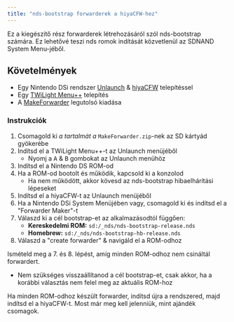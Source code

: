 ```yaml
---
title: "nds-bootstrap forwarderek a hiyaCFW-hez"
---
```


Ez a kiegészítő rész forwarderek létrehozásáról szól nds-bootstrap számára. Ez lehetővé teszi nds romok indítását közvetlenül az SDNAND System Menu-jéből.

## Követelmények

- Egy Nintendo DSi rendszer [Unlaunch](/installing-unlaunch) & [hiyaCFW](/hiyacfw-setup) telepítéssel
- Egy [TWiLight Menu++](launching-the-exploit#twilight-menu) telepítés
- A [MakeForwarder](https://github.com/Ta180m/Make-Forwarder-Dsi/releases) legutolsó kiadása

### Instrukciók

1. Csomagold ki *a tartalmát a* `MakeForwarder.zip`-nek az SD kártyád gyökerébe
1. Indítsd el a TWiLight Menu++-t az Unlaunch menüjéből
   - Nyomj a <kbd class="face">A</kbd> & <kbd class="face">B</kbd> gombokat az Unlaunch menühöz
1. Indítsd el a Nintendo DS ROM-od
1. Ha a ROM-od bootolt és működik, kapcsold ki a konzolod
   - Ha nem működött, akkor kövesd az nds-bootstrap hibaelhárítási lépeseket
1. Indítsd el a hiyaCFW-t az Unlaunch menüjéből
1. Ha a Nintendo DSi System Menüjében vagy, csomagold ki és indítsd el a "Forwarder Maker"-t
1. Válaszd ki a cél bootstrap-et az alkalmazásodtól függően:
   - **Kereskedelmi ROM:** `sd:/_nds/nds-bootstrap-release.nds`
   - **Homebrew:** `sd:/_nds/nds-bootstrap-hb-release.nds`
1. Válaszd a "create forwarder" & navigáld el a ROM-odhoz

Ismételd meg a 7. és 8. lépést, amíg minden ROM-odhoz nem csináltál forwardert.
- Nem szükséges visszaállítanod a cél bootstrap-et, csak akkor, ha a korábbi választás nem felel meg az aktuális ROM-hoz

Ha minden ROM-odhoz készült forwarder, indítsd újra a rendszered, majd indítsd el a hiyaCFW-t. Most már meg kell jelenniük, mint ajándék csomagok.
